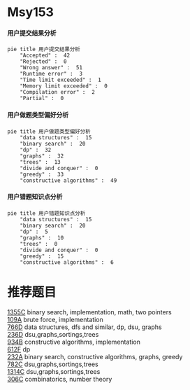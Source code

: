 # Msy153

<!-- tabs:start -->



#### **用户提交结果分析**

```mermaid
pie title 用户提交结果分析
    "Accepted" :  42
    "Rejected" :  0
    "Wrong answer" :  51
    "Runtime error" :  3
    "Time limit exceeded" :  1
    "Memory limit exceeded" :  0
    "Compilation error" :  2
    "Partial" :  0
```

#### **用户做题类型偏好分析**

```mermaid
pie title 用户做题类型偏好分析
    "data structures" :  15
    "binary search" :  20
    "dp" :  32
    "graphs" :  32
    "trees" :  13
    "divide and conquer" :  0
    "greedy" :  33
    "constructive algorithms" :  49
```
#### **用户错题知识点分析**

```mermaid
pie title 用户错题知识点分析
    "data structures" :  15
    "binary search" :  20
    "dp" :  5
    "graphs" :  10
    "trees" :  0
    "divide and conquer" :  0
    "greedy" :  15
    "constructive algorithms" :  6
```



<!-- tabs:end -->
# 推荐题目
[1355C](https://codeforces.com/contest/1355/problem/C)		binary search,
                        implementation,
                        math,
                        two pointers		  
[109A](https://codeforces.com/contest/109/problem/A)		brute force,
                        implementation		  
[766D](https://codeforces.com/contest/766/problem/D)		data structures,
                        dfs and similar,
                        dp,
                        dsu,
                        graphs		  
[236D](https://codeforces.com/contest/236/problem/D)		dsu,graphs,sortings,trees		  
[934B](https://codeforces.com/contest/934/problem/B)		constructive algorithms,
                        implementation		  
[612F](https://codeforces.com/contest/612/problem/F)		dp		  
[232A](https://codeforces.com/contest/232/problem/A)		binary search,
                        constructive algorithms,
                        graphs,
                        greedy		  
[782C](https://codeforces.com/contest/782/problem/C)		dsu,graphs,sortings,trees		  
[1314C](https://codeforces.com/contest/1314/problem/C)		dsu,graphs,sortings,trees		  
[306C](https://codeforces.com/contest/306/problem/C)		combinatorics,
                        number theory		  

